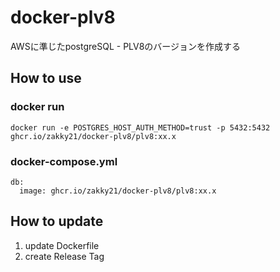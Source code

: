 # docker-plv8
AWSに準じたpostgreSQL - PLV8のバージョンを作成する

## How to use
### docker run
```
docker run -e POSTGRES_HOST_AUTH_METHOD=trust -p 5432:5432 ghcr.io/zakky21/docker-plv8/plv8:xx.x
```

### docker-compose.yml
```
db:
  image: ghcr.io/zakky21/docker-plv8/plv8:xx.x
```

## How to update
1. update Dockerfile
2. create Release Tag

